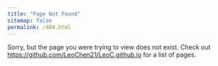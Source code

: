 ```yaml
---
title: "Page Not Found"
sitemap: false
permalink: /404.html
---
```


Sorry, but the page you were trying to view does not exist. Check out https://github.com/LeoChen21/LeoC.github.io for a list of pages.

